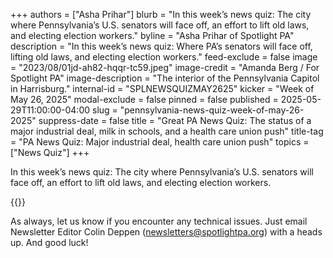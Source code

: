 +++
authors = ["Asha Prihar"]
blurb = "In this week’s news quiz: The city where Pennsylvania’s U.S. senators will face off, an effort to lift old laws, and electing election workers."
byline = "Asha Prihar of Spotlight PA"
description = "In this week’s news quiz: Where PA’s senators will face off, lifting old laws, and electing election workers."
feed-exclude = false
image = "2023/08/01jd-ah82-hqqr-tc59.jpeg"
image-credit = "Amanda Berg / For Spotlight PA"
image-description = "The interior of the Pennsylvania Capitol in Harrisburg."
internal-id = "SPLNEWSQUIZMAY2625"
kicker = "Week of May 26, 2025"
modal-exclude = false
pinned = false
published = 2025-05-29T11:00:00-04:00
slug = "pennsylvania-news-quiz-week-of-may-26-2025"
suppress-date = false
title = "Great PA News Quiz: The status of a major industrial deal, milk in schools, and a health care union push"
title-tag = "PA News Quiz: Major industrial deal, health care union push"
topics = ["News Quiz"]
+++

In this week’s news quiz: The city where Pennsylvania’s U.S. senators will face off, an effort to lift old laws, and electing election workers.

{{<typeform id="01JWBYN7GVZ84XXKFRM8B6XN71" >}}

As always, let us know if you encounter any technical issues. Just email Newsletter Editor Colin Deppen (newsletters@spotlightpa.org) with a heads up. And good luck!<strong><em></em></strong>

